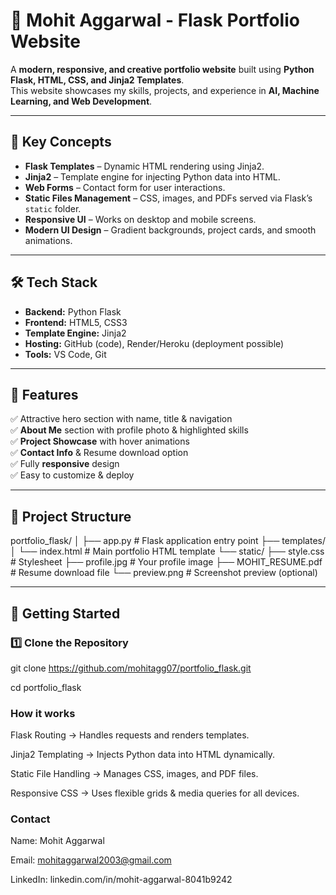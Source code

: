 # 🚀 Mohit Aggarwal - Flask Portfolio Website

A **modern, responsive, and creative portfolio website** built using **Python Flask, HTML, CSS, and Jinja2 Templates**.  
This website showcases my skills, projects, and experience in **AI, Machine Learning, and Web Development**.


---

## 📌 Key Concepts
- **Flask Templates** – Dynamic HTML rendering using Jinja2.
- **Jinja2** – Template engine for injecting Python data into HTML.
- **Web Forms** – Contact form for user interactions.
- **Static Files Management** – CSS, images, and PDFs served via Flask’s `static` folder.
- **Responsive UI** – Works on desktop and mobile screens.
- **Modern UI Design** – Gradient backgrounds, project cards, and smooth animations.

---

## 🛠 Tech Stack
- **Backend:** Python Flask
- **Frontend:** HTML5, CSS3
- **Template Engine:** Jinja2
- **Hosting:** GitHub (code), Render/Heroku (deployment possible)
- **Tools:** VS Code, Git

---

## 🎯 Features
✅ Attractive hero section with name, title & navigation  
✅ **About Me** section with profile photo & highlighted skills  
✅ **Project Showcase** with hover animations  
✅ **Contact Info** & Resume download option  
✅ Fully **responsive** design  
✅ Easy to customize & deploy  

---

## 📂 Project Structure
portfolio_flask/
│
├── app.py # Flask application entry point
├── templates/
│ └── index.html # Main portfolio HTML template
└── static/
├── style.css # Stylesheet
├── profile.jpg # Your profile image
├── MOHIT_RESUME.pdf # Resume download file
└── preview.png # Screenshot preview (optional)



---

## 🚀 Getting Started

### 1️⃣ Clone the Repository

git clone https://github.com/mohitagg07/portfolio_flask.git

cd portfolio_flask

### How it works
Flask Routing → Handles requests and renders templates.

Jinja2 Templating → Injects Python data into HTML dynamically.

Static File Handling → Manages CSS, images, and PDF files.

Responsive CSS → Uses flexible grids & media queries for all devices.

### Contact

Name: Mohit Aggarwal

Email: mohitaggarwal2003@gmail.com

LinkedIn: linkedin.com/in/mohit-aggarwal-8041b9242
